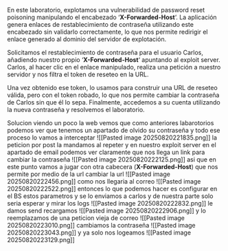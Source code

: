 En este laboratorio, explotamos una vulnerabilidad de password reset poisoning manipulando el encabezado ‘**X-Forwarded-Host**‘. La aplicación genera enlaces de restablecimiento de contraseña utilizando este encabezado sin validarlo correctamente, lo que nos permite redirigir el enlace generado al dominio del servidor de explotación.

Solicitamos el restablecimiento de contraseña para el usuario Carlos, añadiendo nuestro propio ‘**X-Forwarded-Host**‘ apuntando al exploit server. Carlos, al hacer clic en el enlace manipulado, realiza una petición a nuestro servidor y nos filtra el token de reseteo en la URL.

Una vez obtenido ese token, lo usamos para construir una URL de reseteo válida, pero con el token robado, lo que nos permite cambiar la contraseña de Carlos sin que él lo sepa. Finalmente, accedemos a su cuenta utilizando la nueva contraseña y resolvemos el laboratorio.

Solucion
viendo un poco la web vemos que como anteriores labarotorios podemos ver que tenemos un apartado de olvido su contraseña y todo ese proceso lo vamos a interceptar
![[Pasted image 20250820221835.png]]
la peticion por post la mandamos al repeter
y en nuestro exploit server en el apartado de email podemos ver claramente que nos llega un link para cambiar la contraseña
![[Pasted image 20250820222125.png]]
asi que en este punto vamos a jugar con otra cabecera (**X-Forwarded-Host**) que nos permite por medio de la url cambiar la url
![[Pasted image 20250820222456.png]]
como nos llegaria al correo
![[Pasted image 20250820222522.png]]
entonces lo que podemos hacer es configurar en el BS estos parametros y se lo enviamos a carlos y de nuestra parte solo seria esperar y mirar los logs
![[Pasted image 20250820222832.png]]
le damos send
recargamos
![[Pasted image 20250820222906.png]]
y lo reemplazamos de una peticion vieja de correo
![[Pasted image 20250820223010.png]]
cambiamos la contraseña
![[Pasted image 20250820223043.png]]
y ya solo nos logeamos
![[Pasted image 20250820223129.png]]
